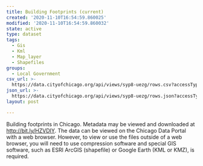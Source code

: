 ```yaml
---
title: Building Footprints (current)
created: '2020-11-10T16:54:59.860025'
modified: '2020-11-10T16:54:59.860032'
state: active
type: dataset
tags:
  - Gis
  - Kml
  - Map_layer
  - Shapefiles
groups:
  - Local Government
csv_url: >-
  https://data.cityofchicago.org/api/views/syp8-uezg/rows.csv?accessType=DOWNLOAD
json_url: >-
  https://data.cityofchicago.org/api/views/syp8-uezg/rows.json?accessType=DOWNLOAD
layout: post

---
```

Building footprints in Chicago. Metadata may be viewed and downloaded at http://bit.ly/HZVDIY. The data can be viewed on the Chicago Data Portal with a web browser. However, to view or use the files outside of a web browser, you will need to use compression software and special GIS software, such as ESRI ArcGIS (shapefile) or Google Earth (KML or KMZ), is required.
